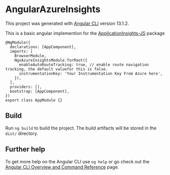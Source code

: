 # AngularAzureInsights

This project was generated with [Angular CLI](https://github.com/angular/angular-cli) version 13.1.2.

This is a basic angular implemention for the <a href="https://github.com/microsoft/applicationinsights-js">ApplicationInsights-JS</a> package

```
@NgModule({
  declarations: [AppComponent],
  imports: [
    BrowserModule,
    NgxAzureInsightsModule.forRoot({
      enableAutoRouteTracking: true, // enable route navigation tracking, the default valuefor this is false.
      instrumentationKey: 'Your Instrumentation Key From Azure here',
    }),
  ],
  providers: [],
  bootstrap: [AppComponent],
})
export class AppModule {}
```


## Build

Run `ng build` to build the project. The build artifacts will be stored in the `dist/` directory.


## Further help

To get more help on the Angular CLI use `ng help` or go check out the [Angular CLI Overview and Command Reference](https://angular.io/cli) page.
